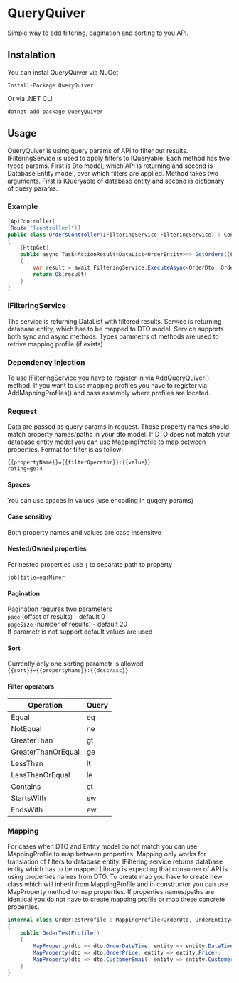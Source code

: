 # QueryQuiver

Simple way to add filtering, pagination and sorting to you API.

## Instalation

You can instal QueryQuiver via NuGet

```
Install-Package QueryQuiver
```

Or via .NET CLI

```
dotnet add package QueryQuiver
```

## Usage

QueryQuiver is using query params of API to filter out results. IFilteringService is used to apply filters to IQueryable.
Each method has two types params. First is Dto model, which API is returning and second is Database Entity model, over which filters are applied.
Method takes two arguments. First is IQueryable of database entity and second is dictionary of query params.

### Example

```C#
[ApiController]
[Route("[controller]")]
public class OrdersController(IFilteringService FilteringService) : ControllerBase
{
    [HttpGet]
    public async Task<ActionResult<DataList<OrderEntity>>> GetOrders([FromQuery] IDictionary<string, string[]> filters)
    {
        var result = await FilteringService.ExecuteAsync<OrderDto, OrderEntity>(dbContext.Orders, filters);
        return Ok(result)
    }
}
```

### IFilteringService

The service is returning DataList with filtered results. Service is returning database entity, which has to be mapped to DTO model.
Service supports both sync and async methods. 
Types parametrs of methods are used to retrive mapping profile (if exists)

### Dependency Injection

To use IFilteringService you have to register in via AddQueryQuiver() method. 
If you want to use mapping profiles you have to register via AddMappingProfiles() and pass assembly where profiles are located.

### Request

Data are passed as query params in request. Those property names should match property names/paths in your dto model.
If DTO does not match your database entity model you can use MappingProfile to map between properties.
Format for filter is as follow:

`{{propertyName}}={{filterOperator}}:{{value}}`  
`rating=ge:4`

#### Spaces

You can use spaces in values (use encoding in quqery params)

#### Case sensitivy

Both property names and values are case insensitve

#### Nested/Owned properties

For nested properties use `|` to separate path to property

`job|title=eq:Miner`

#### Pagination

Pagination requires two parameters  
`page` (offset of results) - default 0  
`pageSize` (number of results) - default 20  
If parametr is not support default values are used

#### Sort

Currently only one sorting parametr is allowed  
`{{sort}}={{propertyName}}:{{desc/asc}}`

#### Filter operators

| Operation          | Query |
| ------------------ | ----- |
| Equal              | eq    |
| NotEqual           | ne    |
| GreaterThan        | gt    |
| GreaterThanOrEqual | ge    |
| LessThan           | lt    |
| LessThanOrEqual    | le    |
| Contains           | ct    |
| StartsWith         | sw    |
| EndsWith           | ew    |

### Mapping
For cases when DTO and Entity model do not match you can use MappingProfile to map between properties. 
Mapping only works for translation of filters to database entity. IFiltering service returns database entity which has to be mapped
Library is expecting that consumer of API is using properties names from DTO.
To create map you have to create new class which will inherit from MappingProfile and in constructor you can use MapProperty method to map properties.
If properties names/paths are identical you do not have to create mapping profile or map these concrete properties.

```C#
internal class OrderTestProfile : MappingProfile<OrderDto, OrderEntity>
{
    public OrderTestProfile()
    {
        MapProperty(dto => dto.OrderDateTime, entity => entity.DateTime);
        MapProperty(dto => dto.OrderPrice, entity => entity.Price);
        MapProperty(dto => dto.CustomerEmail, entity => entity.Customer.Email);
    }
}
```